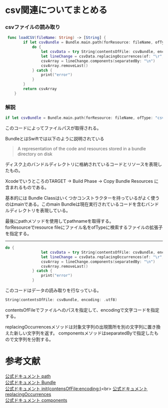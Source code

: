 # csv関連についてまとめる

### csvファイルの読み取り
```swift
 func loadCSV(fileName: String) -> [String] {
        if let csvBundle = Bundle.main.path(forResource: fileName, ofType: "csv") {
            do {
                let csvData = try String(contentsOfFile: csvBundle, encoding: .utf8)
                let lineChange = csvData.replacingOccurrences(of: "\r", with: "\n")
                csvArray = lineChange.components(separatedBy: "\n")
                csvArray.removeLast()
            } catch {
                print("error")
            }
        }
        return csvArray
    }
```

### 解説
```swift
if let csvBundle = Bundle.main.path(forResource: fileName, ofType: "csv)
```
このコードによってファイルパスが取得される。

BundleとはSwiftでは以下のように説明されている
>A representation of the code and resources stored in a bundle directory on disk

ディスク上のバンドルディレクトリに格納されているコードとリソースを表現したもの。<br>

XcodeでいうところのTARGET → Build Phase → Copy Bundle Resources に含まれるものである。

基本的には Bundle Classはいくつかコンストラクターを持っているがよく使うのはmainである。このmain Bundleは現在実行されているコードを含むバンドルディレクトリを表現している。

最後にpathメソッドを使用してpathnameを取得する。<br>
forResourceでresource fileにファイル名をofTypeに検索するファイルの拡張子を指定する。

---

```swift
do {
                let csvData = try String(contentsOfFile: csvBundle, encoding: .utf8)
                let lineChange = csvData.replacingOccurrences(of: "\r", with: "\n")
                csvArray = lineChange.components(separatedBy: "\n")
                csvArray.removeLast()
            } catch {
                print("error")
            }
```
このコードはデータの読み取りを行なっている。
```swift
String(contentsOfFile: csvBundle, encoding: .utf8)
```
contentsOfFileでファイルへのパスを指定して、encodingで文字コードを指定する。

replacingOccurrencesメソッドは対象文字列の出現箇所を別の文字列に置き換えた新しい文字列を返す。
componentsメソッドはseparatedByで指定したもので文字列を分割する。

# 参考文献
[公式ドキュメント path](https://developer.apple.com/documentation/foundation/bundle/1409670-path)<br>
[公式ドキュメント Bundle](https://developer.apple.com/documentation/foundation/bundle)<br>
[公式ドキュメント init(contensOfFile:encoding:)](https://developer.apple.com/documentation/swift/string/init(contentsof:encoding:))<br>
[公式ドキュメント replacingOccurrences](https://developer.apple.com/documentation/foundation/nsstring/1412937-replacingoccurrences)<br>
[公式ドキュメント components](https://developer.apple.com/documentation/foundation/nsstring/1413214-components)